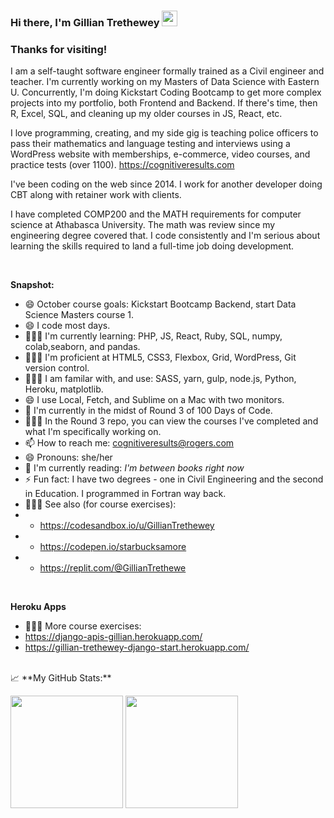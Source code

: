 ### Hi there, I'm Gillian Trethewey</a> <img src="https://media.giphy.com/media/hvRJCLFzcasrR4ia7z/giphy.gif" width="25px">



### Thanks for visiting! &nbsp; 

I am a self-taught software engineer formally trained as a Civil engineer and teacher. I'm currently working on my Masters of Data Science with Eastern U. Concurrently, I'm doing Kickstart Coding Bootcamp to get more complex projects into my portfolio, both Frontend and Backend. If there's time, then R, Excel, SQL, and cleaning up my older courses in JS, React, etc.

I love programming, creating, and my side gig is teaching police officers to pass their mathematics and language testing and interviews using a WordPress website with memberships, e-commerce, video courses, and practice tests (over 1100). https://cognitiveresults.com

I've been coding on the web since 2014.  I work for another developer doing CBT along with retainer work with clients. 

I have completed COMP200 and the MATH requirements for computer science at Athabasca University. The math was review since my engineering degree covered that. I code consistently and I'm serious about learning the skills required to land a full-time job doing development.
  
<br>

**Snapshot:**
- 😄 October course goals: Kickstart Bootcamp Backend, start Data Science Masters course 1.
- 😄 I code most days.
- 👨🏻‍💻 I'm currently learning: PHP, JS, React, Ruby, SQL, numpy, colab,seaborn, and pandas.
- 👨🏻‍💻 I'm proficient at HTML5, CSS3, Flexbox, Grid, WordPress, Git version control.
- 👨🏻‍💻 I am familar with, and use: SASS, yarn, gulp, node.js, Python, Heroku, matplotlib.
- 😄 I use Local, Fetch, and Sublime on a Mac with two monitors.
- 🔭 I'm currently in the midst of Round 3 of 100 Days of Code.
- 👨🏻‍💻 In the Round 3 repo, you can view the courses I've completed and what I'm specifically working on.
- 📫 How to reach me: cognitiveresults@rogers.com
- 😄 Pronouns: she/her
- :book: I'm currently reading: _I'm between books right now_
- ⚡ Fun fact: I have two degrees - one in Civil Engineering and the second in Education. I programmed in Fortran way back.
- 👨🏻‍💻 See also (for course exercises): 
- - https://codesandbox.io/u/GillianTrethewey
- - https://codepen.io/starbucksamore
- - https://replit.com/@GillianTrethewe
<br>

**Heroku Apps**
- 👨🏻‍💻 More course exercises:
- https://django-apis-gillian.herokuapp.com/
- https://gillian-trethewey-django-start.herokuapp.com/

<br>
📈 **My GitHub Stats:**

<p>
  <img height="180em" src="https://github-readme-stats.vercel.app/api?username=GillianTrethewey&show_icons=true&hide_border=true&&count_private=true&include_all_commits=true" />
  <img height="180em" src="https://github-readme-stats.vercel.app/api/top-langs/?username=GillianTrethewey&exclude_repo=KNN-Image-Classification&show_icons=true&hide_border=true&layout=compact&langs_count=8"/>
</p>

